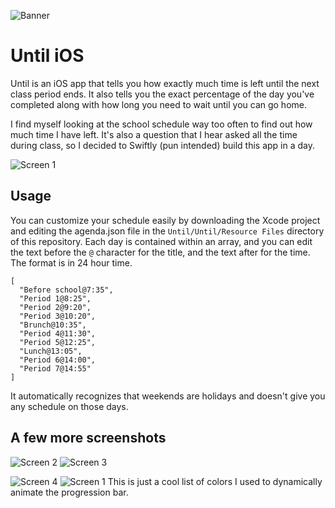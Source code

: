  ![Banner](Assets/Banner.png)

# Until iOS

Until is an iOS app that tells you how exactly much time is left until the next class period ends. It also tells you the exact percentage of the day you've completed along with how long you need to wait until you can go home.

I find myself looking at the school schedule way too often to find out how much time I have left. It's also a question that I hear asked all the time during class, so I decided to Swiftly (pun intended) build this app in a day.

 ![Screen 1](Assets/Screenshots/1.PNG)

## Usage
You can customize your schedule easily by downloading the Xcode project and editing the agenda.json file in the `Until/Until/Resource Files` directory of this repository. Each day is contained within an array, and you can edit the text before the `@` character for the title, and the text after for the time. The format is in 24 hour time.

```
[
  "Before school@7:35",
  "Period 1@8:25",
  "Period 2@9:20",
  "Period 3@10:20",
  "Brunch@10:35",
  "Period 4@11:30",
  "Period 5@12:25",
  "Lunch@13:05",
  "Period 6@14:00",
  "Period 7@14:55"
]
```
It automatically recognizes that weekends are holidays and doesn't give you any schedule on those days.

## A few more screenshots

![Screen 2](Assets/Screenshots/2.PNG)
![Screen 3](Assets/Screenshots/3.PNG)

![Screen 4](Assets/Screenshots/4.PNG)
![Screen 1](Assets/Color-Progression.png)
This is just a cool list of colors I used to dynamically animate the progression bar.